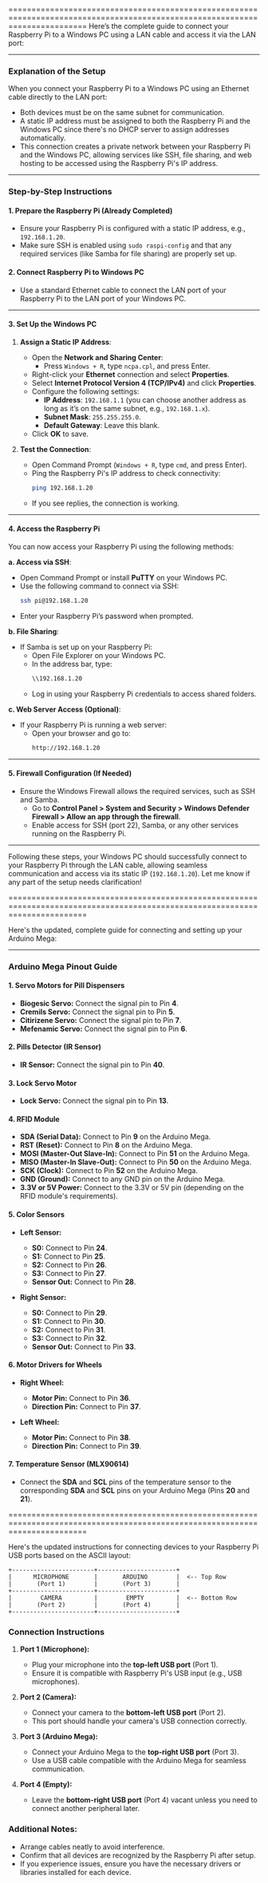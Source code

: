 
=============================================================================================================================
Here’s the complete guide to connect your Raspberry Pi to a Windows PC using a LAN cable and access it via the LAN port:

---

### **Explanation of the Setup**

When you connect your Raspberry Pi to a Windows PC using an Ethernet cable directly to the LAN port:
- Both devices must be on the same subnet for communication.
- A static IP address must be assigned to both the Raspberry Pi and the Windows PC since there's no DHCP server to assign addresses automatically.
- This connection creates a private network between your Raspberry Pi and the Windows PC, allowing services like SSH, file sharing, and web hosting to be accessed using the Raspberry Pi's IP address.

---

### **Step-by-Step Instructions**

#### **1. Prepare the Raspberry Pi (Already Completed)**
- Ensure your Raspberry Pi is configured with a static IP address, e.g., `192.168.1.20`.
- Make sure SSH is enabled using `sudo raspi-config` and that any required services (like Samba for file sharing) are properly set up.

#### **2. Connect Raspberry Pi to Windows PC**
- Use a standard Ethernet cable to connect the LAN port of your Raspberry Pi to the LAN port of your Windows PC.

---

#### **3. Set Up the Windows PC**
1. **Assign a Static IP Address**:
   - Open the **Network and Sharing Center**:
     - Press `Windows + R`, type `ncpa.cpl`, and press Enter.
   - Right-click your **Ethernet** connection and select **Properties**.
   - Select **Internet Protocol Version 4 (TCP/IPv4)** and click **Properties**.
   - Configure the following settings:
     - **IP Address**: `192.168.1.1` (you can choose another address as long as it’s on the same subnet, e.g., `192.168.1.x`).
     - **Subnet Mask**: `255.255.255.0`.
     - **Default Gateway**: Leave this blank.
   - Click **OK** to save.

2. **Test the Connection**:
   - Open Command Prompt (`Windows + R`, type `cmd`, and press Enter).
   - Ping the Raspberry Pi's IP address to check connectivity:
     ```bash
     ping 192.168.1.20
     ```
   - If you see replies, the connection is working.

---

#### **4. Access the Raspberry Pi**
You can now access your Raspberry Pi using the following methods:

**a. Access via SSH**:
- Open Command Prompt or install **PuTTY** on your Windows PC.
- Use the following command to connect via SSH:
  ```bash
  ssh pi@192.168.1.20
  ```
- Enter your Raspberry Pi’s password when prompted.

**b. File Sharing**:
- If Samba is set up on your Raspberry Pi:
  - Open File Explorer on your Windows PC.
  - In the address bar, type:
    ```bash
    \\192.168.1.20
    ```
  - Log in using your Raspberry Pi credentials to access shared folders.

**c. Web Server Access (Optional)**:
- If your Raspberry Pi is running a web server:
  - Open your browser and go to:
    ```bash
    http://192.168.1.20
    ```

---

#### **5. Firewall Configuration (If Needed)**
- Ensure the Windows Firewall allows the required services, such as SSH and Samba.
   - Go to **Control Panel > System and Security > Windows Defender Firewall > Allow an app through the firewall**.
   - Enable access for SSH (port 22), Samba, or any other services running on the Raspberry Pi.

---

Following these steps, your Windows PC should successfully connect to your Raspberry Pi through the LAN cable, allowing seamless communication and access via its static IP (`192.168.1.20`). Let me know if any part of the setup needs clarification!


=============================================================================================================================

Here's the updated, complete guide for connecting and setting up your Arduino Mega:

---

### **Arduino Mega Pinout Guide**

#### **1. Servo Motors for Pill Dispensers**
- **Biogesic Servo:** Connect the signal pin to Pin **4**.
- **Cremils Servo:** Connect the signal pin to Pin **5**.
- **Citirizene Servo:** Connect the signal pin to Pin **7**.
- **Mefenamic Servo:** Connect the signal pin to Pin **6**.

#### **2. Pills Detector (IR Sensor)**
- **IR Sensor:** Connect the signal pin to Pin **40**.

#### **3. Lock Servo Motor**
- **Lock Servo:** Connect the signal pin to Pin **13**.

#### **4. RFID Module**
- **SDA (Serial Data):** Connect to Pin **9** on the Arduino Mega.
- **RST (Reset):** Connect to Pin **8** on the Arduino Mega.
- **MOSI (Master-Out Slave-In):** Connect to Pin **51** on the Arduino Mega.
- **MISO (Master-In Slave-Out):** Connect to Pin **50** on the Arduino Mega.
- **SCK (Clock):** Connect to Pin **52** on the Arduino Mega.
- **GND (Ground):** Connect to any GND pin on the Arduino Mega.
- **3.3V or 5V Power:** Connect to the 3.3V or 5V pin (depending on the RFID module's requirements).

#### **5. Color Sensors**
- **Left Sensor:**
  - **S0:** Connect to Pin **24**.
  - **S1:** Connect to Pin **25**.
  - **S2:** Connect to Pin **26**.
  - **S3:** Connect to Pin **27**.
  - **Sensor Out:** Connect to Pin **28**.

- **Right Sensor:**
  - **S0:** Connect to Pin **29**.
  - **S1:** Connect to Pin **30**.
  - **S2:** Connect to Pin **31**.
  - **S3:** Connect to Pin **32**.
  - **Sensor Out:** Connect to Pin **33**.

#### **6. Motor Drivers for Wheels**
- **Right Wheel:**
  - **Motor Pin:** Connect to Pin **36**.
  - **Direction Pin:** Connect to Pin **37**.

- **Left Wheel:**
  - **Motor Pin:** Connect to Pin **38**.
  - **Direction Pin:** Connect to Pin **39**.

#### **7. Temperature Sensor (MLX90614)**
- Connect the **SDA** and **SCL** pins of the temperature sensor to the corresponding **SDA** and **SCL** pins on your Arduino Mega (Pins **20** and **21**).

=============================================================================================================================

Here's the updated instructions for connecting devices to your Raspberry Pi USB ports based on the ASCII layout:

```
+-----------------------+----------------------+
|      MICROPHONE       |       ARDUINO        |  <-- Top Row
|       (Port 1)        |       (Port 3)       |
+-----------------------+----------------------+
|        CAMERA         |        EMPTY         |  <-- Bottom Row
|       (Port 2)        |       (Port 4)       |
+-----------------------+----------------------+
```

### **Connection Instructions**
1. **Port 1 (Microphone):**
   - Plug your microphone into the **top-left USB port** (Port 1).
   - Ensure it is compatible with Raspberry Pi's USB input (e.g., USB microphones).

2. **Port 2 (Camera):**
   - Connect your camera to the **bottom-left USB port** (Port 2).
   - This port should handle your camera's USB connection correctly.

3. **Port 3 (Arduino Mega):**
   - Connect your Arduino Mega to the **top-right USB port** (Port 3).
   - Use a USB cable compatible with the Arduino Mega for seamless communication.

4. **Port 4 (Empty):**
   - Leave the **bottom-right USB port** (Port 4) vacant unless you need to connect another peripheral later.

### Additional Notes:
- Arrange cables neatly to avoid interference.
- Confirm that all devices are recognized by the Raspberry Pi after setup.
- If you experience issues, ensure you have the necessary drivers or libraries installed for each device.

